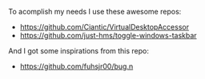 To acomplish my needs I use these awesome repos:
* https://github.com/Ciantic/VirtualDesktopAccessor
* https://github.com/just-hms/toggle-windows-taskbar

And I got some inspirations from this repo:
* https://github.com/fuhsjr00/bug.n
